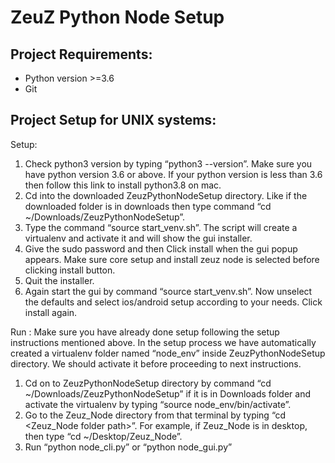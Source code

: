 # ZeuZ Python Node Setup

## Project Requirements:
- Python version >=3.6
- Git

## Project Setup for UNIX systems:

Setup:
1. Check python3 version by typing “python3 --version”. Make sure you have python version 3.6
or above. If your python version is less than 3.6 then follow this link to install python3.8 on mac.
2. Cd into the downloaded ZeuzPythonNodeSetup directory. Like if the downloaded folder is in
downloads then type command “cd ~/Downloads/ZeuzPythonNodeSetup”.
3. Type the command “source start_venv.sh”. The script will create a virtualenv and activate it
and will show the gui installer.
4. Give the sudo password and then Click install when the gui popup appears. Make sure core
setup and install zeuz node is selected before clicking install button.
5. Quit the installer.
6. Again start the gui by command “source start_venv.sh”. Now unselect the defaults and select
ios/android setup according to your needs. Click install again.

Run :
Make sure you have already done setup following the setup instructions mentioned above.
In the setup process we have automatically created a virtualenv folder named “node_env” inside
ZeuzPythonNodeSetup directory. We should activate it before proceeding to next instructions.
1. Cd on to ZeuzPythonNodeSetup directory by command “cd
~/Downloads/ZeuzPythonNodeSetup” if it is in Downloads folder and activate the virtualenv by
typing “source node_env/bin/activate”.
2. Go to the Zeuz_Node directory from that terminal by typing “cd <Zeuz_Node folder path>”. For
example, if Zeuz_Node is in desktop, then type “cd ~/Desktop/Zeuz_Node”.
3. Run “python node_cli.py” or “python node_gui.py”
